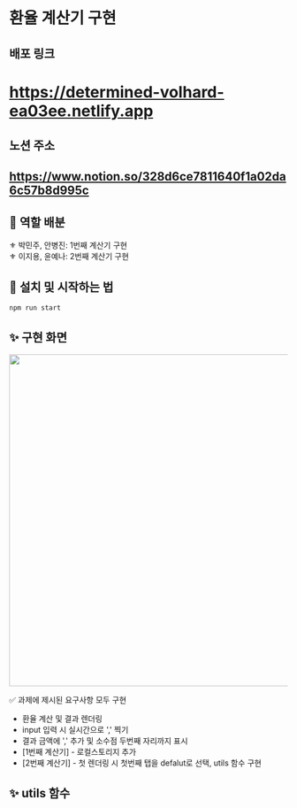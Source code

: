 # 환율 계산기 구현

## 배포 링크
<h1><a href='https://determined-volhard-ea03ee.netlify.app'>https://determined-volhard-ea03ee.netlify.app</a></h1>

## 노션 주소
<h2><a href='https://www.notion.so/328d6ce7811640f1a02da6c57b8d995c'>https://www.notion.so/328d6ce7811640f1a02da6c57b8d995c</a></h2>

## 🔮 역할 배분
⚜ 박민주, 안병진: 1번째 계산기 구현<br/>
⚜ 이지용, 윤예나: 2번째 계산기 구현<br/>

## 🧶 설치 및 시작하는 법

```
npm run start
```

## ✨ 구현 화면

<img src="https://user-images.githubusercontent.com/68722179/151030781-31eb3f39-95ea-4697-acb2-0dd782a40b6d.gif" width="600" />

✅ 과제에 제시된 요구사항 모두 구현
* 환율 계산 및 결과 렌더링
* input 입력 시 실시간으로 ',' 찍기
* 결과 금액에 ',' 추가 및 소수점 두번째 자리까지 표시
* [1번째 계산기] - 로컬스토리지 추가
* [2번째 계산기] - 첫 렌더링 시 첫번째 탭을 defalut로 선택, utils 함수 구현


## ✨ utils 함수

#### 
